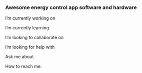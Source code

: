 <META NAME="ROBOTS" CONTENT="NOINDEX, NOFOLLOW">

### Awesome energy control app software and hardware

I’m currently working on 

I’m currently learning 

I’m looking to collaborate on 

I’m looking for help with 

Ask me about 

How to reach me:
